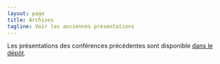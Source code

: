 ```yaml
---
layout: page
title: Archives
tagline: Voir les anciennes présentations
---
```


Les présentations des conférences précédentes sont disponible [dans le dépôt](https://github.com/OSGeo-fr/QGIS-user-fr).
